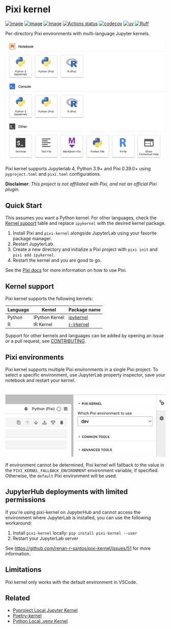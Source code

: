# Pixi kernel

[![image](https://img.shields.io/pypi/v/pixi-kernel)](https://pypi.python.org/pypi/pixi-kernel)
[![image](https://img.shields.io/pypi/l/pixi-kernel)](https://pypi.python.org/pypi/pixi-kernel)
[![image](https://img.shields.io/pypi/pyversions/pixi-kernel)](https://pypi.python.org/pypi/pixi-kernel)
[![Actions status](https://github.com/renan-r-santos/pixi-kernel/actions/workflows/ci.yml/badge.svg)](https://github.com/renan-r-santos/pixi-kernel/actions)
[![codecov](https://codecov.io/gh/renan-r-santos/pixi-kernel/graph/badge.svg?token=7PCsXpsYSH)](https://codecov.io/gh/renan-r-santos/pixi-kernel)
[![uv](https://img.shields.io/endpoint?url=https://raw.githubusercontent.com/astral-sh/uv/main/assets/badge/v0.json)](https://github.com/astral-sh/uv)
[![Ruff](https://img.shields.io/endpoint?url=https://raw.githubusercontent.com/astral-sh/ruff/main/assets/badge/v2.json)](https://github.com/astral-sh/ruff)

Per-directory Pixi environments with multi-language Jupyter kernels.

<!--- TODO: add theme selector when supported on PyPI https://github.com/pypi/warehouse/issues/11251 -->

![JupyterLab launcher screen showing Pixi kernel](https://raw.githubusercontent.com/renan-r-santos/pixi-kernel/main/assets/launch-light.png)

Pixi kernel supports Jupyterlab 4, Python 3.9+ and Pixi 0.39.0+ using `pyproject.toml` and
`pixi.toml` configurations.

**Disclaimer**: _This project is not affiliated with Pixi, and not an official Pixi plugin._

## Quick Start

This assumes you want a Python kernel. For other languages, check the [Kernel
support](#kernel-support) table and replace `ipykernel` with the desired kernel package.

1. Install Pixi and `pixi-kernel` alongside JupyterLab using your favorite package manager.
2. Restart JupyterLab.
3. Create a new directory and initialize a Pixi project with `pixi init` and `pixi add ipykernel`.
4. Restart the kernel and you are good to go.

See the [Pixi docs](https://pixi.sh/latest/) for more information on how to use Pixi.

## Kernel support

Pixi kernel supports the following kernels:

| Language | Kernel         | Package name                                       |
| -------- | -------------- | -------------------------------------------------- |
| Python   | IPython Kernel | [ipykernel](https://github.com/ipython/ipykernel)  |
| R        | IR Kernel      | [r-irkernel](https://github.com/IRkernel/IRkernel) |

Support for other kernels and languages can be added by opening an issue or a pull request, see
[CONTRIBUTING](CONTRIBUTING.md#adding-support-for-new-kernels).

## Pixi environments

Pixi kernel supports multiple Pixi environments in a single Pixi project. To select a specific
environment, use JupyterLab property inspector, save your notebook and restart your kernel.

![JupyterLab property inspector showing Pixi environment selector](https://raw.githubusercontent.com/renan-r-santos/pixi-kernel/main/assets/env-selector-light.png)

If environment cannot be determined, Pixi kernel will fallback to the value in the
`PIXI_KERNEL_FALLBACK_ENVIRONMENT` environment variable, if specified. Otherwise, the `default`
Pixi environment will be used.

## JupyterHub deployments with limited permissions

If you're using pixi-kernel on JupyterHub and cannot access the environment where JupyterLab is
installed, you can use the following workaround:

1. Install `pixi-kernel` locally: `pip install pixi-kernel --user`
2. Restart your JupyterLab server

See https://github.com/renan-r-santos/pixi-kernel/issues/51 for more information.

## Limitations

Pixi kernel only works with the default environment in VSCode.

## Related

- [Pyproject Local Jupyter Kernel](https://github.com/bluss/pyproject-local-kernel)
- [Poetry-kernel](https://github.com/pathbird/poetry-kernel)
- [Python Local .venv Kernel](https://github.com/goerz/python-localvenv-kernel)
